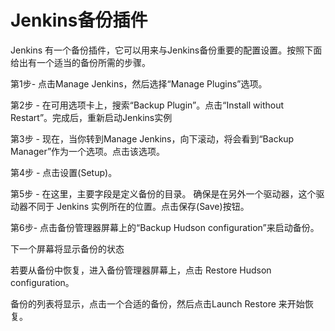 # Jenkins备份插件

Jenkins 有一个备份插件，它可以用来与Jenkins备份重要的配置设置。按照下面给出有一个适当的备份所需的步骤。

第1步- 点击Manage Jenkins，然后选择“Manage Plugins”选项。



第2步 - 在可用选项卡上，搜索“Backup Plugin”。点击“Install without Restart”。完成后，重新启动Jenkins实例







第3步 - 现在，当你转到Manage Jenkins，向下滚动，将会看到“Backup Manager”作为一个选项。点击该选项。



第4步 - 点击设置\(Setup\)。



第5步 - 在这里，主要字段是定义备份的目录。 确保是在另外一个驱动器，这个驱动器不同于 Jenkins 实例所在的位置。点击保存\(Save\)按钮。





第6步- 点击备份管理器屏幕上的“Backup Hudson configuration”来启动备份。



下一个屏幕将显示备份的状态



若要从备份中恢复，进入备份管理器屏幕上，点击 Restore Hudson configuration。



备份的列表将显示，点击一个合适的备份，然后点击Launch Restore 来开始恢复。



